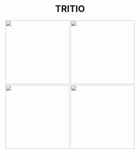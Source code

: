 <h1 align="center">TRITIO</h1>


<p align="center">
  <img src="https://github.com/Programmingisfun11/Flutter_Game_Bonfire/blob/main/flutter_application_1/assets/WelcomeMenu.png"  width="200" >
  <img src="https://github.com/Programmingisfun11/Flutter_Game_Bonfire/blob/main/flutter_application_1/assets/image1.png"  width="200" /> 
  <img src="https://github.com/Programmingisfun11/Flutter_Game_Bonfire/blob/main/flutter_application_1/assets/image3.png" width="200" />
  <img src="https://github.com/Programmingisfun11/Flutter_Game_Bonfire/blob/main/flutter_application_1/assets/image4.png" width="200" />
</p>

